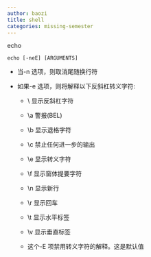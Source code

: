 ```yaml
---
author: baozi
title: shell
categories: missing-semester
---
```


echo

```shell
echo [-neE] [ARGUMENTS]
```

- 当-n 选项，则取消尾随换行符

- 如果-e 选项，则将解释以下反斜杠转义字符:
  - \ 显示反斜杠字符
  
  - \a 警报(BEL)
  
  - \b 显示退格字符
  
  - \c 禁止任何进一步的输出
  
  - \e 显示转义字符
  
  - \f 显示窗体提要字符
  
  - \n 显示新行
  
  - \r 显示回车
  
  - \t 显示水平标签
  
  - \v 显示垂直标签
  
  - 这个-E 项禁用转义字符的解释。这是默认值
  
    